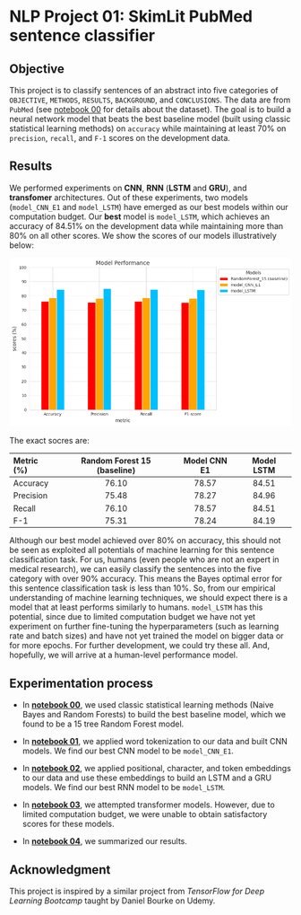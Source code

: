 # NLP Project 01: SkimLit PubMed sentence classifier

## Objective

This project is to classify sentences of an abstract into five categories of `OBJECTIVE`, `METHODS`, `RESULTS`, `BACKGROUND`, and `CONCLUSIONS`. The data are from `PubMed` (see [notebook 00](https://github.com/ZYWZong/ML_Practice_Projects/blob/e60a659556b3f231576d4f5c81e0fd0e491ba57e/SkimLit_project_practice/SkimLit_data_preprocessing_and_baseline_model_00.ipynb) for details about the dataset). The goal is to build a neural network model that beats the best baseline model (built using classic statistical learning methods) on `accuracy` while maintaining at least $70$% on `precision`, `recall`, and `F-1` scores on the development data.

## Results

We performed experiments on **CNN**, **RNN** (**LSTM** and **GRU**), and **transfomer** architectures. Out of these experiments, two models (`model_CNN_E1` and `model_LSTM`) have emerged as our best models within our computation budget. Our **best** model is `model_LSTM`, which achieves an accuracy of $84.51$% on the development data while maintaining more than $80$% on all other scores. We show the scores of our models illustratively below:

![pictures/image.png](https://github.com/ZYWZong/ML_Practice_Projects/blob/2a2d8e8640c5c253c2f48a8fe0be710c54e78657/SkimLit_project_practice/SkimLit_results_raw/Result_scores.png)

The exact socres are:

| Metric (%)  | Random Forest 15 (baseline) | Model CNN E1 | Model LSTM |
| :-------- | :-------: | :-------: | :-------: |
| Accuracy  | 76.10     | 78.57     | 84.51     |
| Precision | 75.48     | 78.27     | 84.96     |
| Recall    | 76.10     | 78.57     | 84.51     |
| F-1       | 75.31     | 78.24     | 84.19     |

Although our best model achieved over $80$% on accuracy, this should not be seen as exploited all potentials of machine learning for this sentence classification task. For us, humans (even people who are not an expert in medical research), we can easily classify the sentences into the five category with over $90$% accuracy. This means the Bayes optimal error for this sentence classification task is less than $10$%. So, from our empirical understanding of machine learning techniques, we should expect there is a model that at least performs similarly to humans. `model_LSTM` has this potential, since due to limited computation budget we have not yet experiment on further fine-tuning the hyperparameters (such as learning rate and batch sizes) and have not yet trained the model on bigger data or for more epochs. For further development, we could try these all. And, hopefully, we will arrive at a human-level performance model.

## Experimentation process

* In [**notebook 00**](https://github.com/ZYWZong/ML_Practice_Projects/blob/e60a659556b3f231576d4f5c81e0fd0e491ba57e/SkimLit_project_practice/SkimLit_data_preprocessing_and_baseline_model_00.ipynb), we used classic statistical learning methods (Naive Bayes and Random Forests) to build the best baseline model, which we found to be a 15 tree Random Forest model.

* In [**notebook 01**](https://github.com/ZYWZong/ML_Practice_Projects/blob/42e9e455dd0a2ae73c8d9d6f2beb35d2262d5319/SkimLit_project_practice/SkimLit_experiment01_token_embeddings_with_CNN_01.ipynb), we applied word tokenization to our data and built CNN models. We find our best CNN model to be `model_CNN_E1`.

* In [**notebook 02**](https://github.com/ZYWZong/ML_Practice_Projects/blob/42e9e455dd0a2ae73c8d9d6f2beb35d2262d5319/SkimLit_project_practice/SkimLit_experiment02_multiple_embeddings_LSTM_and_GRU_02.ipynb), we applied positional, character, and token embeddings to our data and use these embeddings to build an LSTM and a GRU models. We find our best RNN model to be `model_LSTM`.

* In [**notebook 03**](https://github.com/ZYWZong/ML_Practice_Projects/blob/50fc2a44c9796ece822e85d9e788b7dd5368aabf/SkimLit_project_practice/SkimLit_experiment03_transformers_03.ipynb), we attempted transformer models. However, due to limited computation budget, we were unable to obtain satisfactory scores for these models.

* In [**notebook 04**](https://github.com/ZYWZong/ML_Practice_Projects/blob/42e9e455dd0a2ae73c8d9d6f2beb35d2262d5319/SkimLit_project_practice/SkimLit_results_04.ipynb), we summarized our results.

## Acknowledgment

This project is inspired by a similar project from *TensorFlow for Deep Learning Bootcamp* taught by Daniel Bourke on Udemy.

